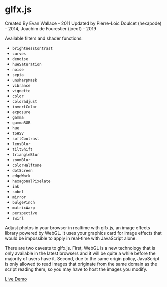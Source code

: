 # glfx.js

Created By Evan Wallace - 2011
Updated by Pierre-Loic Doulcet (hexapode) - 2014, Joachim de Fourestier (joedf) - 2019

Available filters and shader functions:
- `brightnessContrast`
- `curves`
- `denoise`
- `hueSaturation`
- `noise`
- `sepia`
- `unsharpMask`
- `vibrance`
- `vignette`
- `color`
- `coloradjust`
- `invertColor`
- `exposure`
- `gamma`
- `gammaRGB`
- `hue`
- `toHSV`
- `softContrast`
- `lensBlur`
- `tiltShift`
- `triangleBlur`
- `zoomBlur`
- `colorHalftone`
- `dotScreen`
- `edgeWork`
- `hexagonalPixelate`
- `ink`
- `sobel`
- `mirror`
- `bulgePinch`
- `matrixWarp`
- `perspective`
- `swirl`

Adjust photos in your browser in realtime with glfx.js, an image effects library powered by WebGL. It uses your graphics card for image effects that would be impossible to apply in real-time with JavaScript alone.

There are two caveats to glfx.js. First, WebGL is a new technology that is only available in the latest browsers and it will be quite a while before the majority of users have it. Second, due to the same origin policy, JavaScript is only allowed to read images that originate from the same domain as the script reading them, so you may have to host the images you modify.

[Live Demo](http://evanw.github.com/glfx.js/demo/)
